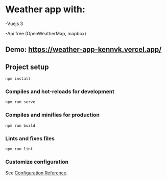# Weather app with:
  -Vuejs 3
 
  -Api free (OpenWeatherMap, mapbox)
 
## Demo: https://weather-app-kennvk.vercel.app/
## Project setup

```
npm install
```

### Compiles and hot-reloads for development

```
npm run serve
```

### Compiles and minifies for production

```
npm run build
```

### Lints and fixes files

```
npm run lint
```

### Customize configuration

See [Configuration Reference](https://cli.vuejs.org/config/).
